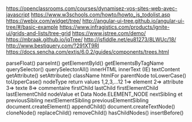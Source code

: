 https://openclassrooms.com/courses/dynamisez-vos-sites-web-avec-javascript
https://www.w3schools.com/howto/howto_js_todolist.asp
https://webix.com/widget/tree/
http://angular-ui-tree.github.io/angular-ui-tree/#/basic-example
https://www.infragistics.com/products/ignite-ui/grids-and-lists/tree-grid
https://www.jstree.com/demo/
https://mbraak.github.io/jqTree/
http://jsfiddle.net/eu81273/8LWUc/18/
http://www.bestjquery.com/?291XT9RI
https://docs.sencha.com/extjs/6.0.2/guides/components/trees.html

parseFloat()
parseInt()
getElementById()
getElementsByTagName
querySelector()
querySelectorAll()
innerHTML
innerText (IE)
textContent
getAttribute()
setAttribute()
className
htmlFor
parentNode
toLowerCase()
toUpperCase()
nodeType return  values 1,2,3,...12
1=> element
2=> attribute
3=> texte
8=> commentaire
firstChild
lastChild
firstElementChild
lastElementChild
nodeValue et Data 
Node.ELEMENT_NODE 
nextSibling et previousSibling
nextElementSibling previousElementSibling
document.createElement()
appendChild()
document.createTextNode()
cloneNode()
replaceChild()
removeChild()
hasChildNodes()
insertBefore()

